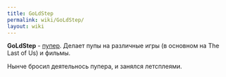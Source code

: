 ```yaml
---
title: GoLdStep
permalink: wiki/GoLdStep/
layout: wiki
---
```


**GoLdStep** - [пупер](Пуперы "wikilink"). Делает пупы на различные игры
(в основном на The Last of Us) и фильмы.

Нынче бросил деятельнось пупера, и занялся летсплеями.

